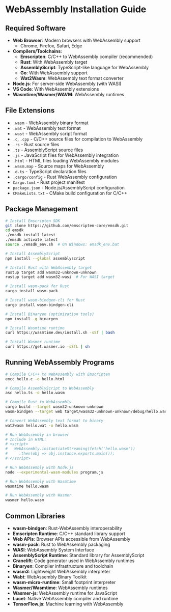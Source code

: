 # WebAssembly Installation Guide

## Required Software

- **Web Browser**: Modern browsers with WebAssembly support
  - Chrome, Firefox, Safari, Edge
- **Compilers/Toolchains**:
  - **Emscripten**: C/C++ to WebAssembly compiler (recommended)
  - **Rust**: With WebAssembly target
  - **AssemblyScript**: TypeScript-like language for WebAssembly
  - **Go**: With WebAssembly support
  - **Wat2Wasm**: WebAssembly text format converter
- **Node.js**: For server-side WebAssembly (with WASI)
- **VS Code**: With WebAssembly extensions
- **Wasmtime/Wasmer/WAVM**: WebAssembly runtimes

## File Extensions

- `.wasm` - WebAssembly binary format
- `.wat` - WebAssembly text format
- `.wast` - WebAssembly script format
- `.c`, `.cpp` - C/C++ source files for compilation to WebAssembly
- `.rs` - Rust source files
- `.ts` - AssemblyScript source files
- `.js` - JavaScript files for WebAssembly integration
- `.html` - HTML files loading WebAssembly modules
- `.wasm.map` - Source maps for WebAssembly
- `.d.ts` - TypeScript declaration files
- `.cargo/config` - Rust WebAssembly configuration
- `Cargo.toml` - Rust project manifest
- `package.json` - Node.js/AssemblyScript configuration
- `CMakeLists.txt` - CMake build configuration for C/C++

## Package Management

```bash
# Install Emscripten SDK
git clone https://github.com/emscripten-core/emsdk.git
cd emsdk
./emsdk install latest
./emsdk activate latest
source ./emsdk_env.sh  # On Windows: emsdk_env.bat

# Install AssemblyScript
npm install --global assemblyscript

# Install Rust with WebAssembly target
rustup target add wasm32-unknown-unknown
rustup target add wasm32-wasi  # For WASI target

# Install wasm-pack for Rust
cargo install wasm-pack

# Install wasm-bindgen-cli for Rust
cargo install wasm-bindgen-cli

# Install Binaryen (optimization tools)
npm install -g binaryen

# Install Wasmtime runtime
curl https://wasmtime.dev/install.sh -sSf | bash

# Install Wasmer runtime
curl https://get.wasmer.io -sSfL | sh
```

## Running WebAssembly Programs

```bash
# Compile C/C++ to WebAssembly with Emscripten
emcc hello.c -o hello.html

# Compile AssemblyScript to WebAssembly
asc hello.ts -o hello.wasm

# Compile Rust to WebAssembly
cargo build --target wasm32-unknown-unknown
wasm-bindgen --target web target/wasm32-unknown-unknown/debug/hello.wasm

# Convert WebAssembly text format to binary
wat2wasm hello.wat -o hello.wasm

# Run WebAssembly in browser
# Include in HTML:
# <script>
#   WebAssembly.instantiateStreaming(fetch('hello.wasm'))
#     .then(obj => obj.instance.exports.main());
# </script>

# Run WebAssembly with Node.js
node --experimental-wasm-modules program.js

# Run WebAssembly with Wasmtime
wasmtime hello.wasm

# Run WebAssembly with Wasmer
wasmer hello.wasm
```

## Common Libraries

- **wasm-bindgen**: Rust-WebAssembly interoperability
- **Emscripten Runtime**: C/C++ standard library support
- **Web APIs**: Browser APIs accessible from WebAssembly
- **wasm-pack**: Rust to WebAssembly packaging
- **WASI**: WebAssembly System Interface
- **AssemblyScript Runtime**: Standard library for AssemblyScript
- **Cranelift**: Code generator used in WebAssembly runtimes
- **Binaryen**: Compiler infrastructure and toolchain
- **wasm3**: Lightweight WebAssembly interpreter
- **Wabt**: WebAssembly Binary Toolkit
- **wasm-micro-runtime**: Small footprint interpreter
- **Wasmer/Wasmtime**: WebAssembly runtimes
- **Wasmer-js**: WebAssembly runtime for JavaScript
- **Lucet**: Native WebAssembly compiler and runtime
- **TensorFlow.js**: Machine learning with WebAssembly
